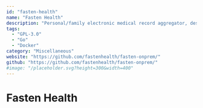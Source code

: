 ```yaml
---
id: "fasten-health"
name: "Fasten Health"
description: "Personal/family electronic medical record aggregator, designed to integrate with hundreds of thousands of insurances/hospitals/clinics in the United States."
tags:
  - "GPL-3.0"
  - "Go"
  - "Docker"
category: "Miscellaneous"
website: "https://github.com/fastenhealth/fasten-onprem/"
github: "https://github.com/fastenhealth/fasten-onprem/"
#image: "/placeholder.svg?height=300&width=400"
---
```


# Fasten Health

